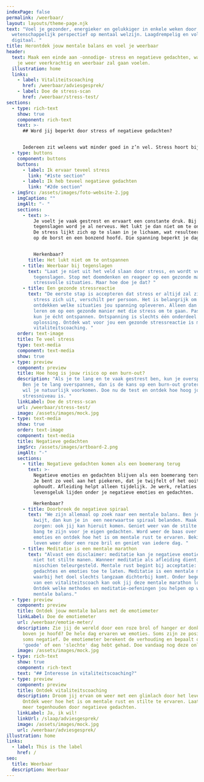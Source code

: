 ```yaml
---
indexPage: false
permalink: /weerbaar/
layout: layouts/theme-page.njk
text: "Voel je gezonder, energieker en gelukkiger in enkele weken door een uniek
  wetenschappelijk perspectief op mentaal welzijn. Laagdrempelig en volledig
  digitaal. "
title: Herontdek jouw mentale balans en voel je weerbaar
header:
  text: Maak een einde aan -onnodige- stress en negatieve gedachten, waardoor jij
    je weer veerkrachtig en weerbaar zal gaan voelen.
  illustration: home
  links:
    - label: Vitaliteitscoaching
      href: /weerbaar/adviesgesprek/
    - label: Doe de stress-scan
      href: /weerbaar/stress-test/
sections:
  - type: rich-text
    show: true
    component: rich-text
    text: >-
      ## Word jij beperkt door stress of negatieve gedachten?


      Iedereen zit weleens wat minder goed in z’n vel. Stress hoort bij het leven, maar het mag je niet belemmeren in je dagelijkse bezigheden. Naast gepieker en stress kunnen negatieve emoties en gedachten je ook in de weg staan. Waar loop jij tegen aan: stress of negatieve gedachten?
  - type: buttons
    component: buttons
    buttons:
      - label: Ik ervaar teveel stress
        link: "#1ste section"
      - label: Ik heb teveel negatieve gedachten
        link: "#2de section"
  - imgSrc: /assets/images/foto-website-2.jpg
    imgCaption: ""
    imgAlt: "- "
    sections:
      - text: >-
          Je voelt je vaak gestrest en ervaart een constante druk. Bij kleine
          tegenslagen word je al nerveus. Het lukt je dan niet om te ontspannen.
          De stress lijkt zich op te slaan in je lichaam, wat resulteert in druk
          op de borst en een bonzend hoofd. Die spanning beperkt je dagelijks. 


          Herkenbaar?
        title: Het lukt niet om te ontspannen
      - title: Weerbaar bij tegenslagen
        text: "Laat je niet uit het veld slaan door stress, en wordt veerkrachtiger bij
          tegenslagen. Stop met doemdenken en reageer op een gezonde manier op
          stressvolle situaties. Maar hoe doe je dat? "
      - title: Een gezonde stressreactie
        text: "De eerste stap is accepteren dat stress er altijd zal zijn. Hoe die
          stress zich uit, verschilt per persoon. Het is belangrijk om te
          ontdekken welke situaties jou spanning opleveren. Alleen dan kun je
          leren om op een gezonde manier met die stress om te gaan. Pas daarna
          kun je écht ontspannen. Ontspanning is slechts één onderdeel van de
          oplossing. Ontdek wat voor jou een gezonde stressreactie is met
          vitaliteitscoaching. "
    order: text-image
    title: Te veel stress
    type: text-media
    component: text-media
    show: true
  - type: preview
    component: preview
    title: Hoe hoog is jouw risico op een burn-out?
    description: "Als je te lang en te vaak gestrest ben, kun je overspannen raken.
      Ben je te lang overspannen, dan is de kans op een burn-out groter. En dat
      wil je natuurlijk voorkomen. Doe nu de test en ontdek hoe hoog jouw
      stressniveau is. "
    linkLabel: Doe de stress-scan
    url: /weerbaar/stress-test/
    image: /assets/images/mock.jpg
  - type: text-media
    show: true
    order: text-image
    component: text-media
    title: Negatieve gedachten
    imgSrc: /assets/images/artboard-2.png
    imgAlt: "-"
    sections:
      - title: Negatieve gedachten komen als een boemerang terug
        text: >-
          Negatieve emoties en gedachten blijven als een boemerang terugkomen.
          Je bent zo veel aan het piekeren, dat je twijfelt of het ooit nog
          ophoudt. Afleiding helpt alleen tijdelijk. Je werk, relaties en
          levensgeluk lijden onder je negatieve emoties en gedachten. 

          Herkenbaar?
      - title: Doorbreek de negatieve spiraal
        text: "We zijn allemaal op zoek naar een mentale balans. Ben je die balans
          kwijt, dan kun je in  een neerwaartse spiraal belanden. Maak je geen
          zorgen: ook jij kan hieruit komen. Geniet weer van de stilte zonder
          bang te zijn voor je eigen gedachten. Word weer de baas over je eigen
          emoties en ontdek hoe het is om mentale rust te ervaren. Bekijk het
          leven weer door een roze bril en geniet van iedere dag. "
      - title: Meditatie is een mentale marathon
        text: "Alvast een disclaimer: meditatie kan je negatieve emoties en gedachten
          niet tot stilte manen. Wanneer meditatie als afleiding dient, word je
          misschien teleurgesteld. Mentale rust begint bij acceptatie: leer je
          gedachtes en emoties toe te laten. Meditatie is een mentale marathon,
          waarbij het doel slechts langzaam dichterbij komt. Onder begeleiding
          van een vitaliteitscoach kan ook jij deze mentale marathon lopen.
          Ontdek welke methodes en meditatie-oefeningen jou helpen op weg naar
          mentale balans."
  - type: preview
    component: preview
    title: Ontdek jouw mentale balans met de emotiemeter
    linkLabel: Doe de emotiemeter
    url: /weerbaar/emotie-meter/
    description: Zie jij de wereld door een roze brol of hanger er donkere wolken
      boven je hoofd? De hele dag ervaren we emoties. Soms zijn ze positief en
      soms negatief. De emotiemeter berekent de verhouding en bepaalt of je een
      'goede' of een 'slechte' dag hebt gehad. Doe vandaag nog deze online test.
    image: /assets/images/mock.jpg
  - type: rich-text
    show: true
    component: rich-text
    text: "## Interesse in vitaliteitscoaching?"
  - type: preview
    component: preview
    title: Ontdek vitaliteitscoaching
    description: Droom jij ervan om weer met een glimlach door het leven te gaan?
      Ontdek weer hoe het is om mentale rust en stilte te ervaren. Laat je niet
      meer tegenhouden door negatieve gedachten.
    linkLabel: Ja, ik wil!
    linkUrl: /slaap/adviesgesprek/
    image: /assets/images/mock.jpg
    url: /weerbaar/adviesgesprek/
illustration: home
links:
  - label: This is the label
    href: /
seo:
  title: Weerbaar
  description: Weerbaar
---
```

